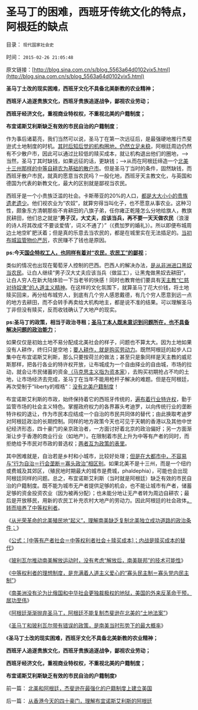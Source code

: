 # 圣马丁的困难，西班牙传统文化的特点，阿根廷的缺点

目录： `现代国家社会史` 

时间： `2015-02-26 21:05:48` 

原文链接：[http://blog.sina.com.cn/s/blog_5563a64d0102vix5.html](http://blog.sina.com.cn/s/blog_5563a64d0102vix5.html)

**圣马丁土改的现实困难，西班牙文化不具备北美新教的农业精神；**

**西班牙人追逐贵族文化，西班牙贵族追逐战争，鄙视农业劳动；**

**西班牙经济文化，重视商业特权权，不重视北美的户籍制度；**

**布宜诺斯艾利斯缺乏有效的市民自治的户籍制度**；

作为事后诸葛亮，我们当然可以说，圣马丁在第一次远征后，是最强硬地推行杰斐逊式土地制度的时机。[其时后知后觉的机构圈地，仍然立足未稳](../../../2014/12/9/中国政策面最大特色是不透明；.md)，阿根廷周边仍然有不少散户市，因此可以通过比较低的赎买成本，就让机构退出他们的圈地，——>当然，圣马丁其时缺钱，如果远征的话，更缺钱；——>从而在阿根廷缔造一个[北美十三州那样的中等自耕农为基础的散户市](../../../2011/10/2/北美十三州构筑美国宪法的利益平衡和妥协.md)。但是圣马丁当时的条件，固然缺钱，而西班牙散户市民，就真的愿意当农民吗？一般化地，西班牙天主教文化，与英国和德国为代表的新教文化，最大的区别就是鄙视当农民。

西班牙是一个小贵族泛滥的社会。卡斯蒂亚的20%的人口，[都是大大小小的贵族遗老遗少](../../../2014/5/18/三位自费的公知大V，补充毛左虚拟人格的缺失；.md)。他们视农业为“农奴”，就算穷得当叫化子，也不愿意从事农业。这种习性，颇象东方清朝那些不肯耕田的八旗子弟，任你雍正乾隆怎么分地给旗人，教旗民耕田，他们总之就是“**男子汉，大丈夫，应该当兵，再不要一天天做农民**（浪漫的诗人将其改成‘不要谈爱情’，词义不通了）”（《费加罗的婚礼》）。所以即便布城周边土地空旷肥沃着；但是真的乐意去当农民的，都是在城里实在无法插足的。[当初布城监管物价严厉](../../../2012/7/25/罗马寡头商业帝国的兴亡.md)，农民赚不了钱也是原因。

**ps:今天[国企特权工人，也同样有着对“农民，农民工”的鄙视](../../../2012/3/15/反思愚民打黑中的多数人暴政.md)**；

类似的情况也出现在葡萄牙人控制的巴西。巴西人的解决办法，[是从非洲进口黑奴当农民](../../../2011/8/11/基督教原罪观对印第安人灾难和奴隶贸易的意识形态化.md)。让白人继续“男子汉大丈夫应该当兵（做监工），让黑鬼做黑奴去耕田”，让白人穷人在新大陆体验一下当老爷的快感！同时也教育他们要具有[天主教“仁慈对待奴隶”的人道主义精神](../../../2014/9/13/奴隶制定律，永远是“先有甘愿做奴隶的贱人”才有奴隶制.md)。在这样的文化氛围下，就算圣马丁花大价钱，将土地赎买回来，再分给布城穷人，到底有几个穷人感恩戴德，有几个穷人愿意到远一点的地方去耕田，而不会转手再卖给大机构地主，都是说不准的结果。可以理解圣马丁非但没有赎买，反而收钱确认了大地产的现实。

**ps:圣马丁的政策，相当于政治寻租；[圣马丁本人既未意识到问题所在，也不具备解决问题的政治能力](../../../2015/2/1/阿根廷的中立和独立，圣马丁军事胜利的政治失败.md)**；

如果仅仅是初始土地不易分配成北美社会的样子，问题也不算太大。因为土地如果没有人耕作，终归只是空地；[要人耕作，就是购买劳动力](../../../2009/10/15/人权是生产的要素，劳动者和资本家的相生关系.md)。既然阿根廷的起步人口集中在布宜诺斯艾利斯，那么只要按荷兰的做法；甚至只是象同样是天主教的威尼斯那样，把各行各业的特许权开放，让布城成为一个自由择业的自由城，市场的拉动，就会让市民储蓄的资金[（马克思主义指为资本家](../../../2014/4/25/毛左只是公知和民粹公识中的激进者.md)），去购买初期抢占不均的土地，让市场经济去完成，圣马丁在当年不能用枪杆子解决的难题。但是在阿根廷，再次受制于“liberty的桎梏”：[没有北美户籍制度](../../../2011/3/16/美国的户籍制度和民粹运动.md)！

布宜诺斯艾利斯的市政，始终保持着它的西班牙传统的，[遍布着行业特许权](../../../2014/4/14/国企买卖中的领导，掮客，本善，寻租，和腐败.md)，勤于监管市场的社会主义特色。掌握政府权力的各界寡头考迪罗，以向传统行业的垄断特许权的退让，作为市民本应结成一个自治的市民共同体的替代；由此换取考迪罗对阿根廷政治的长期控制。同样的地方政策今天也可见于天朝的香港以及其他中世纪经济形态，四十豪门的亲京政治者，一方面讨好着北京的政治偏好；另一方面渐渐让步于香港的商业行业（如地产）。在限制着市民上升为中等有产者的同时，而拒绝给予市民对市政的普选权；[两者互为政策的表里](../../../2014/11/3/香港等族群冲突，双方切忌标榜爱国，切忌指责对方卖国.md)。

其中困难就是，自治若是乡村和小城市，比较好处理；[但是在大都市中，不容易与“行为自治＝行会垄断＝寡头政治”相区别](../../../2009/9/2/盲目反对户籍制度的现实危险.md)。如果北美不是十三州，而是一个纽约或费城及其郊区，（殖民地时期最大的城市是费城，phaldephia），可能也会出现阿根廷同样的问题。总之，布宜诺斯艾利斯（当时就是阿根廷）缺乏有效的市民自治的户籍制度。既不能为城市无产者提供足够的机会，也不能让城市有产者，储蓄足够的资金投资农业（因为被再分配）；也未能分地让无产者转为周边自耕农；最后是开放移民，用新的农民工补充农村大地产的劳动力。因此阿根廷的社会政体[，转而培养了中等权利者](../../../2015/1/8/所谓“中产阶级”的歧义，“中等有产者”与“中等权利者”不同.md)。

《[从光荣革命的北美殖民地“起义”，理解南美缺乏复制北美独立成功道路的政治条件；](../../../2015/2/18/从光荣革命的北美殖民地。看南美独立的不成熟，及圣马丁.md)》

《[公式：[中等有产者社会＝中等权利者社会＋赎买成本]；内战是赎买成本的替代](../../../2015/2/20/民主进程的“政治负债”，中等权利的赎买，或内战的替代成本.md)》

《[玻利瓦尔推动南美解放运动时，没有考虑“解放后，南美联邦”的技术可能性](../../../2015/2/21/解放主义的革命者，将革命视为“进步的充分条件，进步的终点”.md)》

《[中等权利者的理想制度，是充满着人道主义爱心的“寡头民主制＝寡头党内民主制”](../../../2015/2/22/私有制民主，不是热衷革命的“中等权利者or民粹牛二”的理想制度；.md)》

《[南美洲没有沦为比俄国和中华社会更独裁极权的地狱，美国的外来反革命干预，居功至伟](../../../2015/2/23/缺乏中等有产者阶层的社会，解放主义步步走向极权主义.md)》

《[阿根廷渐渐抛弃圣马丁，阿根廷不能复制杰斐逊在北美的“土地法案”](../../../2015/2/24/南美洲“反革命势力”随着解放而增长；圣马丁和阿根廷.md)》

《[圣马丁和玻利瓦尔带有错误的政策，是南美当时形势下的最大概率](../../../2015/2/25/从香港今天的四十豪门，理解布宜诺斯艾利斯的阿根廷.md)》

《**圣马丁土改的现实困难，西班牙文化不具备北美新教的农业精神；**

**西班牙人追逐贵族文化，西班牙贵族追逐战争，鄙视农业劳动；**

**西班牙经济文化，重视商业特权权，不重视北美的户籍制度；**

**布宜诺斯艾利斯缺乏有效的市民自治的户籍制度**》

前一篇： [北美和阿根廷，杰斐逊在最强化的户籍制度上建立美国](../../../2015/2/27/北美和阿根廷，杰斐逊在最强化的户籍制度上建立美国.md)

后一篇： [从香港今天的四十豪门，理解布宜诺斯艾利斯的阿根廷](../../../2015/2/25/从香港今天的四十豪门，理解布宜诺斯艾利斯的阿根廷.md)

